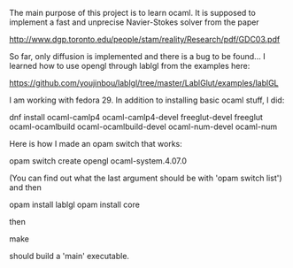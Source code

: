 The main purpose of this project is to learn ocaml.
It is supposed to implement a fast and unprecise Navier-Stokes solver from the paper

http://www.dgp.toronto.edu/people/stam/reality/Research/pdf/GDC03.pdf

So far, only diffusion is implemented and there is a bug to be found...
I learned how to use opengl through lablgl from the examples here:

https://github.com/youjinbou/lablgl/tree/master/LablGlut/examples/lablGL

I am working with fedora 29. In addition to installing basic ocaml stuff, I did:

dnf install ocaml-camlp4 ocaml-camlp4-devel freeglut-devel freeglut ocaml-ocamlbuild ocaml-ocamlbuild-devel ocaml-num-devel ocaml-num

Here is how I made an opam switch that works:

opam switch create opengl ocaml-system.4.07.0

(You can find out what the last argument should be with 'opam switch list')
and then

opam install lablgl
opam install core

then

make

should build a 'main' executable.